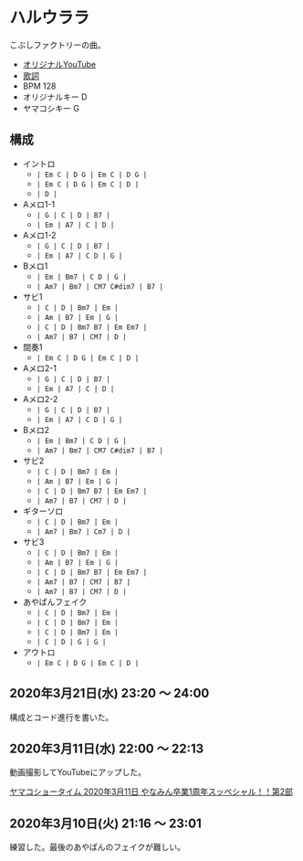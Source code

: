 # ハルウララ

こぶしファクトリーの曲。

- [オリジナルYouTube](https://www.youtube.com/watch?v=cRmOd0a1TAw)
- [歌詞](http://j-lyric.net/artist/a05a651/l04b88a.html)
- BPM 128
- オリジナルキー D
- ヤマコシキー G

## 構成

- イントロ
  - `| Em C | D G | Em C | D G |`
  - `| Em C | D G | Em C | D |`
  - `| D |`
- Aメロ1-1
  - `| G | C | D | B7 |`
  - `| Em | A7 | C | D |`
- Aメロ1-2
  - `| G | C | D | B7 |`
  - `| Em | A7 | C D | G |`
- Bメロ1
  - `| Em | Bm7 | C D | G |`
  - `| Am7 | Bm7 | CM7 C#dim7 | B7 |`
- サビ1
  - `| C | D | Bm7 | Em |`
  - `| Am | B7 | Em | G |`
  - `| C | D | Bm7 B7 | Em Em7 |`
  - `| Am7 | B7 | CM7 | D |`
- 間奏1
  - `| Em C | D G | Em C | D |`
- Aメロ2-1
  - `| G | C | D | B7 |`
  - `| Em | A7 | C | D |`
- Aメロ2-2
  - `| G | C | D | B7 |`
  - `| Em | A7 | C D | G |`
- Bメロ2
  - `| Em | Bm7 | C D | G |`
  - `| Am7 | Bm7 | CM7 C#dim7 | B7 |`
- サビ2
  - `| C | D | Bm7 | Em |`
  - `| Am | B7 | Em | G |`
  - `| C | D | Bm7 B7 | Em Em7 |`
  - `| Am7 | B7 | CM7 | D |`
- ギターソロ
  - `| C | D | Bm7 | Em |`
  - `| Am7 | Bm7 | Cm7 | D |`
- サビ3
  - `| C | D | Bm7 | Em |`
  - `| Am | B7 | Em | G |`
  - `| C | D | Bm7 B7 | Em Em7 |`
  - `| Am7 | B7 | CM7 | B7 |`
  - `| Am7 | B7 | CM7 | D |`
- あやぱんフェイク
  - `| C | D | Bm7 | Em |`
  - `| C | D | Bm7 | Em |`
  - `| C | D | Bm7 | Em |`
  - `| C | D | G | G |`
- アウトロ
  - `| Em C | D G | Em C | D |`

## 2020年3月21日(水) 23:20 ～ 24:00

構成とコード進行を書いた。

## 2020年3月11日(水) 22:00 ～ 22:13

動画撮影してYouTubeにアップした。

[ヤマコショータイム 2020年3月11日 やなみん卒業1周年スッペシャル！！第2部](https://www.youtube.com/watch?v=T2Owj4QqKh4)

## 2020年3月10日(火) 21:16 ～ 23:01

練習した。最後のあやぱんのフェイクが難しい。
